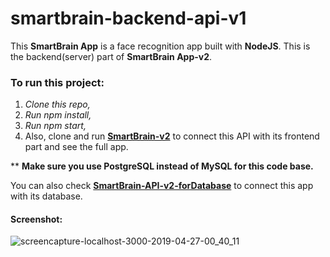 # smartbrain-backend-api-v1

This **SmartBrain App** is a face recognition app built with **NodeJS**. This is the backend(server) part of **SmartBrain App-v2**.

### To run this project:

1. *Clone this repo,*
2. *Run npm install,*
3. *Run npm start,*
4. Also, clone and run **[SmartBrain-v2](https://github.com/MalihaKabir/SmartBrain-v2)** to connect this API with its frontend part and see the full app.

** **Make sure you use PostgreSQL instead of MySQL for this code base.**

You can also check **[SmartBrain-API-v2-forDatabase](https://github.com/MalihaKabir/SmartBrain-API-v2-forDatabase)** to connect this app with its database.

#### Screenshot:

![screencapture-localhost-3000-2019-04-27-00_40_11](https://user-images.githubusercontent.com/43598622/56923892-7a1c9e00-6aed-11e9-9bad-324a42949b69.jpg)
